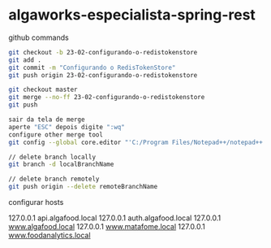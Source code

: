 # algaworks-especialista-spring-rest

github commands

```bash
git checkout -b 23-02-configurando-o-redistokenstore
git add .
git commit -m "Configurando o RedisTokenStore"
git push origin 23-02-configurando-o-redistokenstore

git checkout master
git merge --no-ff 23-02-configurando-o-redistokenstore
git push

sair da tela de merge
aperte "ESC" depois digite ":wq"
configure other merge tool
git config --global core.editor "'C:/Program Files/Notepad++/notepad++.exe' -multiInst -notabbar -nosession -noPlugin"

// delete branch locally
git branch -d localBranchName

// delete branch remotely
git push origin --delete remoteBranchName
```

configurar hosts

127.0.0.1       api.algafood.local
127.0.0.1       auth.algafood.local
127.0.0.1       www.algafood.local
127.0.0.1       www.matafome.local
127.0.0.1       www.foodanalytics.local